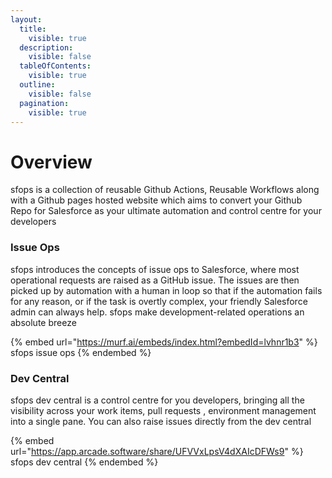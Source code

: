 ```yaml
---
layout:
  title:
    visible: true
  description:
    visible: false
  tableOfContents:
    visible: true
  outline:
    visible: false
  pagination:
    visible: true
---
```


# Overview

sfops is a collection of reusable Github Actions, Reusable Workflows along with a Github pages hosted website which aims to convert your Github Repo for Salesforce as your ultimate automation and control centre for your developers

### Issue Ops

sfops introduces the concepts of issue ops to Salesforce, where most operational requests are raised as a GitHub issue.  The issues are then picked up by automation with a human in loop so that if the automation fails for any reason, or if the task is overtly complex, your friendly Salesforce admin can always help.  sfops make development-related operations an absolute breeze

{% embed url="https://murf.ai/embeds/index.html?embedId=lvhnr1b3" %}
sfops issue ops
{% endembed %}


### Dev Central

sfops dev central is a control centre for you developers, bringing all the visibility across your work items, pull requests , environment management into a single pane. You can  also raise issues directly from the dev central

{% embed url="https://app.arcade.software/share/UFVVxLpsV4dXAIcDFWs9" %}
sfops dev central
{% endembed %}
